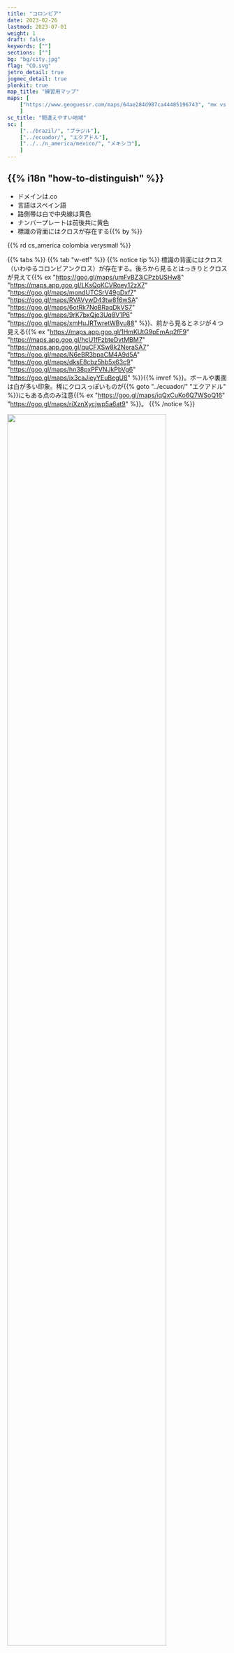 ```yaml
---
title: "コロンビア"
date: 2023-02-26
lastmod: 2023-07-01
weight: 1
draft: false
keywords: [""]
sections: [""]
bg: "bg/city.jpg"
flag: "CO.svg"
jetro_detail: true
jogmec_detail: true
plonkit: true
map_title: "練習用マップ"
maps: [
    ["https://www.geoguessr.com/maps/64ae284d987ca44485196743", "mx vs co"],
    ]
sc_title: "間違えやすい地域"
sc: [
    ["../brazil/", "ブラジル"],
    ["../ecuador/", "エクアドル"],
    ["../../n_america/mexico/", "メキシコ"],
    ]
---
```


<div class="main-desciption country-description">
    <h2 class="section-title">{{% i18n "how-to-distinguish" %}}</h2>
    <ul class="rule-list">
        <li>ドメインは<span class="quiz">.co</span></li>
        <li>言語は<span class="quiz">スペイン</span>語</li>
        <li>路側帯は<span class="quiz">白</span>で中央線は<span class="quiz">黄色</span></li>
        <li>ナンバープレートは<span class="quiz">前後共に黄色</span></li>
        <li>標識の背面には<span class="quiz">クロス</span>が存在する{{% by %}}</li>
    </ul>
    {{% rd cs_america colombia verysmall %}}
</div>

{{% tabs %}}
{{% tab "w-etf" %}}
{{% notice tip %}}
標識の背面には<span class="quiz">クロス（いわゆるコロンビアンクロス）</span>が存在する。後ろから見るとはっきりとクロスが見えて{{% ex "https://goo.gl/maps/umFvBZ3iCPzbUSHw8" "https://maps.app.goo.gl/LKsQoKCVRoey12zX7" "https://goo.gl/maps/mondUTCSrV49gDxf7" "https://goo.gl/maps/RVAVywD43tw816wSA" "https://goo.gl/maps/6otRk7NoBRaqDkVS7" "https://goo.gl/maps/9rK7bxQje3Uq8V1P6" "https://goo.gl/maps/xmHuJRTwretWByu88" %}}、前から見るとネジが４つ見える{{% ex "https://maps.app.goo.gl/1HmKUtG9pEmAq2fF9" "https://maps.app.goo.gl/hcU1fFzbteDvtMBM7" "https://maps.app.goo.gl/quCFXSw8k2NeraSA7" "https://goo.gl/maps/N6eBR3bpaCM4A9d5A" "https://goo.gl/maps/dksE8cbz5hb5x63c9" "https://goo.gl/maps/hn38pxPFVNJkPbVg6" "https://goo.gl/maps/ix3caJieyYEuBegU8" %}}{{% imref %}}。ポールや裏面は白が多い印象。稀にクロスっぽいものが{{% goto "../ecuador/" "エクアドル" %}}にもある点のみ注意{{% ex "https://goo.gl/maps/iqQxCuKo6Q7WSoQ16" "https://goo.gl/maps/riXznXycjwp5a6at9" %}}。
{{% /notice %}}
<div class="googlemap-if unclickable no-margin">
<img src="./road-sign-example.jpg" width="85%" />
</div>

<div class="googlemap-if unclickable no-margin">
<img src="./road-sign.jpg" width="85%" />
</div>


{{% notice tip %}}
ナンバープレートは<span class="quiz">前後共に黄色</span>{{% ex "https://goo.gl/maps/mtDDAubUDqPy2FSx6" "https://maps.app.goo.gl/UtsivYwGPVzLtixu7" "https://maps.app.goo.gl/Ri92tiH3x2t1gtY76" "https://goo.gl/maps/yG6qp4yawxfFwJ8g9" %}}か白色。バイクも後ろに<span class="quiz">黄色</span>ナンバーが付いている{{% ex "https://maps.app.goo.gl/CKaBrxdTKRwKQt3B7" "https://goo.gl/maps/ioKuh671aisPUg956" %}}。{{% goto "../peru/" "ペルー" %}}にも黄色いものがあるがコロンビアはすこしオレンジ色に近い。
{{% /notice %}}
<div class="googlemap-if">
<img src="./lp.jpg" width="95%">
</div>

{{% lb 50 %}}
![コロンビアのナンバープレート](./licenceplate.png)

自作
{{% /lb %}}

{{% notice tip %}}
道端の有刺鉄線が張られた木の柵も多く見られる{{% ex "https://maps.app.goo.gl/TjLgE6QJ2uantEWf6" "https://maps.app.goo.gl/opfmbc998ESrUaFr7" "https://goo.gl/maps/n3QDSqGcSp4GUaT97" "https://goo.gl/maps/ejLs1vMSsRVZx3hD6" "https://goo.gl/maps/NwVVi6XCWesP7vhdA" "https://goo.gl/maps/8GFMAjWhKx7Qj5BF8" "https://goo.gl/maps/GJVWJoqLDYXLf3i68" "https://goo.gl/maps/qkD6pmXHQU97cUa68" %}}。
{{% /notice %}}

<div class="googlemap-if">
<img src="./roadside.jpg" width="95%">
</div>


{{% /tab %}}
{{% tab "w-road" %}}
<div class="googlemap-if">
<iframe src="https://www.google.com/maps/embed?pb=!4v1679138005508!6m8!1m7!1sIS7P4fzaicRfinbA0j5TRw!2m2!1d3.396441393668646!2d-76.52339001433994!3f136.71002847658113!4f-4.691034225921541!5f2.908818923327662" width="295" height="295" style="border:0;" allowfullscreen="" loading="lazy" referrerpolicy="no-referrer-when-downgrade"></iframe>
<iframe src="https://www.google.com/maps/embed?pb=!4v1679137921739!6m8!1m7!1sTVla3KChW9nZzIzHjNIHlA!2m2!1d2.516340478781876!2d-76.50260350297357!3f38.38964881780703!4f2.329973697644803!5f3.325193203789971" width="295" height="295" style="border:0;" allowfullscreen="" loading="lazy" referrerpolicy="no-referrer-when-downgrade"></iframe>
</div>
{{% /tab %}}
{{% tab "w-viecle" %}}
<div class="googlemap-if">
<iframe src="https://www.google.com/maps/embed?pb=!4v1679138121122!6m8!1m7!1s8SXbik_yGaQLNRhtJ09C9w!2m2!1d3.409759690878096!2d-76.34769438237707!3f257.9149055646081!4f-17.67114175853544!5f3.310312940442755" width="295" height="295" style="border:0;" allowfullscreen="" loading="lazy" referrerpolicy="no-referrer-when-downgrade"></iframe>
<iframe src="https://www.google.com/maps/embed?pb=!4v1679813576129!6m8!1m7!1slrDq90ex1FOkTtQRvay6uQ!2m2!1d2.457006309841755!2d-76.59672523907327!3f38.54073997962945!4f-8.688211803202734!5f3.325193203789971" width="295" height="295" style="border:0;" allowfullscreen="" loading="lazy" referrerpolicy="no-referrer-when-downgrade"></iframe>
</div>
{{% /tab %}}
{{% tab "youtube" %}}
<div class="googlemap-if youtube-short">
<iframe width="300" height="533" src="https://www.youtube.com/embed/HPA9Df2Pt5k" title="移動せずに国を当てられる？パート3 #geoguesser #ジオゲッサー" frameborder="0" allow="accelerometer; autoplay; clipboard-write; encrypted-media; gyroscope; picture-in-picture; web-share" allowfullscreen></iframe>
</div>
{{% /tab %}}
{{% /tabs %}}


<div class="main-desciption area-description">
    <h2 class="section-title">{{% i18n "narrow-down-the-area" %}}</h2>
    <ul class="rule-list">
        <li>植生の分布
            <ul>
                <li>北東の内陸{{% color "#BDAA60" %}}メタ川沿いは栄養が少ない土壌{{% ref "https://en.wikipedia.org/wiki/Meta_River" "Meta River" %}}。全体的に平坦でありサバンナのような地域もある。背の高い木は育たない{{% ex "https://maps.app.goo.gl/mFGBzyfSbAWnYdEH6" "https://maps.app.goo.gl/QFp8cLMk7XLgSc5JA" %}}。</li>
                <li>最北の海沿い{{% color "#FFF4CE" %}}砂漠があるエリア{{% ex "https://maps.app.goo.gl/oYEpDuVgXBMZHi4z5" %}}</li>
                <li>北の海沿い{{% color "#FFD37F" %}}白い砂が見えたり街中の道路の角に砂がたまっていることがある{{% ex "https://maps.app.goo.gl/kHgoHB4fA9Dmq6xw7" "https://maps.app.goo.gl/ntuZu5v7CPgBsBGSA" %}}
            </ul>
        </li>
    </ul>
</div>


{{% tabs %}}
{{% tab "植生" %}}
<div class="googlemap-if unclickable no-margin">
<img src="./pone.0043943.g001.png" width="80%" />
</div>

{{% notice tip %}}{{% ref "https://doi.org/10.1371/journal.pone.0043943" "Sánchez-Cuervo, A. M., Aide, T. M., Clark, M. L., & Etter, A. (2012). Land Cover Change in Colombia: Surprising Forest Recovery Trends between 2001 and 2010. PLOS ONE, 7(8), e43943. https://doi.org/10.1371/journal.pone.0043943" %}}
{{% /notice %}}

{{% /tab %}}
{{% tab "北東の内陸" %}}

{{% notice tip %}}アンデス東山脈の東側。平坦な土地が広がっていて、メタ川沿いは栄養が少ない土壌で植物も少ない。
{{% /notice %}}

<div class="googlemap-if">
<iframe src="https://www.google.com/maps/embed?pb=!4v1698477978676!6m8!1m7!1sJ7PxXLjpjpVyDVlXzarldg!2m2!1d5.83751805366215!2d-71.56842506393753!3f96.78577479284539!4f-4.90967899975233!5f0.4000000000000002" width="50%" height="300" style="border:0;" allowfullscreen="" loading="lazy" referrerpolicy="no-referrer-when-downgrade"></iframe>
<iframe src="https://www.google.com/maps/embed?pb=!4v1695093011695!6m8!1m7!1sYS6llO69H9wDnK4lXZMVjg!2m2!1d4.62827564681296!2d-71.51255306646532!3f98.38560507105616!4f9.95777762781087!5f0.7820865974627469" width="50%" height="300" style="border:0;" allowfullscreen="" loading="lazy" referrerpolicy="no-referrer-when-downgrade"></iframe>
</div>

{{% notice info %}}下の図の東の平坦なエリアを指している
{{% /notice %}}

<div class="googlemap-if no-margin">
<p><a href="https://commons.wikimedia.org/wiki/File:Mapa_de_Colombia_(relieve).svg#/media/File:Mapa_de_Colombia_(relieve).svg"><img src="https://upload.wikimedia.org/wikipedia/commons/3/3e/Mapa_de_Colombia_%28relieve%29.svg" alt="Mapa de Colombia (relieve).svg" height="720" width="638"></a></p><p>By <a href="//commons.wikimedia.org/wiki/User:Milenioscuro" title="User:Milenioscuro">Milenioscuro</a> - <span class="int-own-work" lang="en">Own work</span><a rel="nofollow" class="external text" href="http://www.demis.nl/home/pages/Gallery/examples.htm">Demis</a><a rel="nofollow" class="external text" href="http://mapascolombia.igac.gov.co/wps/portal/mapasdecolombia/">Instituto Geográfico Agustín Codazzi</a> - <a rel="nofollow" class="external text" href="http://190.254.22.44/mapas_de_colombia/IGAC/Oficial_F2004.pdf">Mapa oficial de la República de Colombia</a><a rel="nofollow" class="external text" href="https://web.archive.org/web/20090419184417/http://www.state.gov/g/oes/ocns/opa/convention/c16065.htm">U.S. Department of State</a> - <a rel="nofollow" class="external text" href="http://www.law.fsu.edu/library/collection/LimitsinSeas/numerical.html">Limits in the Seas</a><a rel="nofollow" class="external text" href="http://www.lablaa.org/blaavirtual/geografia/ctemc/ctemc02.htm">Biblioteca Luis Ángel Arango - La territorialización del Mar Caribe</a><a rel="nofollow" class="external text" href="http://www.armada.mil.co/index.php?idcategoria=17895">Armada Nacional de Colombia - Tratados Limítrofes Marítimos de la República de Colombia</a>, <a href="https://creativecommons.org/licenses/by-sa/3.0" title="Creative Commons Attribution-Share Alike 3.0">CC BY-SA 3.0</a>, <a href="https://commons.wikimedia.org/w/index.php?curid=5996689">Link</a></p>
</div>


{{% /tab %}}
{{% tab "最北の海沿い" %}}

{{% notice tip %}}砂漠に近い土壌が広がっている。
{{% /notice %}}

<div class="googlemap-if">
<iframe src="https://www.google.com/maps/embed?pb=!4v1698478231917!6m8!1m7!1sXYa1y5q7TWzM83XW_5REOQ!2m2!1d12.22138283185131!2d-72.00399523440888!3f159.2251834180408!4f8.102522936338175!5f0.4466155912658266" width="50%" height="300" style="border:0;" allowfullscreen="" loading="lazy" referrerpolicy="no-referrer-when-downgrade"></iframe>
<iframe src="https://www.google.com/maps/embed?pb=!4v1698478274621!6m8!1m7!1s7UcHWQsa0hieX278UgxqWQ!2m2!1d11.99291092021987!2d-72.13943591872511!3f198.742220149102!4f-0.7741004515764303!5f0.7820865974627469" width="50%" height="300" style="border:0;" allowfullscreen="" loading="lazy" referrerpolicy="no-referrer-when-downgrade"></iframe>
</div>

{{% /tab %}}
{{% tab "北の海沿い" %}}
{{% notice tip %}}写真は恐らくバランキージャ周辺の道路{{% ref "https://ja.wikipedia.org/wiki/%E3%83%90%E3%83%A9%E3%83%B3%E3%82%AD%E3%83%BC%E3%82%B8%E3%83%A3" "バランキージャ" %}}。
{{% /notice %}}

<div class="googlemap-if no-margin">
<img src="./barranquilla_autopista_al_mar.jpg">
</div>


{{% /tab %}}
{{% /tabs %}}


<div class="main-desciption area-description">
    <h4 class="section-title">農業</h4>
    <ul class="rule-list">
        <li>平坦な地域ならば農業をしているが平坦な地域が少ないので役に立つタイミングはそこまで多くない{{% ref "https://ipad.fas.usda.gov/rssiws/al/nsa_cropprod.aspx" "USDA - Northern South America - Crop Production Maps" %}}</li>
            </ul>
        </li>
    </ul>
</div>

{{% tabs %}}
{{% tab "アブラヤシ" %}}
{{% notice tip %}}
{{% /notice %}}

<div class="googlemap-if no-margin">
<img src="./Colombia_Palm_Oil.jpg" width="90%">
</div>

{{% notice tip %}}
赤<span style="color:red">●</span>が多いMeta県{{% ex "https://maps.app.goo.gl/z5E2jQZ5XwDzgYKx8" "https://maps.app.goo.gl/62tmUSsudPqCvyf48" %}}やSantander県北部{{% ex "https://maps.app.goo.gl/NGpuwhXAoRxjNYVd8" "https://maps.app.goo.gl/Be4i5M7nS9vYZXKL6" %}}などに人工的なプランテーションがある。例外もある{{% ex "https://maps.app.goo.gl/VpmPXVeaEf6C8M4k8" %}}。
{{% /notice %}}


{{% /tab %}}
{{% tab "サトウキビ" %}}
<div class="googlemap-if no-margin">
<img src="./agriculture_sugar_cane_crop.jpg" width="90%">
</div>

{{% notice tip %}}
Valle del Cauca県周りの平坦なエリア{{% ex "https://maps.app.goo.gl/5Z6bNezN6m5KHsmYA" "https://maps.app.goo.gl/Sr3izseKbcSKhmDt9" %}}。コロンビアはサトウキビを用いたバイオエタノールの生産で有名であり、サトウキビの80%はValle del Cauca県産だ{{% ref "https://news.mongabay.com/2017/03/colombias-cane-industry-efficient-but-potentially-damaging/" "Colombia’s cane industry efficient but potentially damaging" %}}。
{{% /notice %}}


{{% /tab %}}
{{% tab "コットン" %}}
<div class="googlemap-if no-margin">
<img src="./Colombia_Cotton.jpg" width="90%">
</div>

{{% notice tip %}}
見たことないけど、見つけたならTolima{{% ex "https://maps.app.goo.gl/NutA4CKiU1YJ6oQE9" "https://maps.app.goo.gl/ReXs9CBYXA1ap1oK6" "https://maps.app.goo.gl/vSDWTrUAG43CvDUR9" %}}かCordoba{{% ex "https://maps.app.goo.gl/wdDdnqh9z2ULrBrb7" "https://maps.app.goo.gl/p3Jp1aqoJ8L9U7yk6" "https://maps.app.goo.gl/GFqX2UAsyMBnGcuPA" %}}。
{{% /notice %}}


{{% /tab %}}
{{% tab "コメ" %}}
<div class="googlemap-if no-margin">
<img src="./Colombia_Rice.jpg" width="90%">
</div>

{{% notice tip %}}
約50%がTolima{{% ex "https://maps.app.goo.gl/4LiWNSs1KafdmKjg8" "https://maps.app.goo.gl/Dj7qwjAegnrjapqi7" "https://maps.app.goo.gl/eDzgYtYwfuY83JMHA" %}}だけど田んぼ自体レア。南側に多いが北東のNorte de Santander県に流れる川沿いの平坦なエリアでもあり得る{{% ex "https://maps.app.goo.gl/UhoEvu7s8ffe5ure8" "https://maps.app.goo.gl/39NQhnLV3RGxpVpVA" %}}。
{{% /notice %}}


{{% /tab %}}
{{% /tabs %}}

<div class="main-desciption area-description">
    <ul class="rule-list">
        <li>Buenaventuraへの道はコンテナを積んだトラックが多く見られる</li>
        <li>電柱に黄色と黒のラインがあると<span class="quiz">Antioquia</span>県かも</li>
        <li>ボラードに道路番号が書かれている{{% ref "https://ninfox3.blogspot.com/2023/06/geoguessr.html" "【GeoGuessr】気づきにくい道路番号を読み取る - 狐のいる神社-GeoGuessrとその他" %}}</li>
        <li>{{% goto "../../n_america/sapd/" "サン・アンドレス・プロビデンシア・イ・サンタ・カタリーナ諸島" %}}はGoogle Carが特徴的</li>
    </ul>
</div>

{{% tabs %}}
{{% tab "Buenaventuraへの道" %}}
{{% notice tip %}}Buenaventuraはコロンビアの主要港でありコロンビアにおける海上輸出入の約60％を占めている。そのため港へ続く道はコンテナを積んだトラックが多い印象{{% ex "https://maps.app.goo.gl/noR9PSVsCZvTEtgj6" "https://maps.app.goo.gl/fEAFR3KLouXZZDam9" "https://maps.app.goo.gl/sh53HT2txRDVmKnX8" "https://maps.app.goo.gl/bHNE9CD9ytEhHx927" %}}。{{% goto "https://x.com/one_line_japan" "ONE" %}}のコンテナも見つかる{{% ex "https://maps.app.goo.gl/FxAnM5UQXLj9qTCE9" %}}。
{{% /notice %}}
<div class="googlemap-if">
<img src="./aahus_port_container_loading.jpg">
</div>
{{% /tab %}}
{{% tab "Antioquia" %}}
{{% notice tip %}}Medellínを中心とした場所に電柱に黄色と黒のラインがある{{% ex "https://maps.app.goo.gl/QZVcAQAsEd9QMms97" "https://maps.app.goo.gl/31b8AiKyXpmDrwoW9" "https://goo.gl/maps/FwAgZsF3RCocvdvu9" "https://goo.gl/maps/aZ8QFFzfcmVPDiSEA" "https://goo.gl/maps/7bP4UyS2HYaVBypF6" %}}
{{% /notice %}}
<div class="googlemap-if unclickable">
<img src="ar236201.jpg" width="95%" />
</div>
{{% /tab %}}
{{% tab "ボラード" %}}
{{% notice tip %}}ボラードに道路番号が書かれている{{% ref "https://ninfox3.blogspot.com/2023/06/geoguessr.html" "【GeoGuessr】気づきにくい道路番号を読み取る - 狐のいる神社-GeoGuessrとその他" %}}。
{{% /notice %}}

<div class="googlemap-if">
<a data-flickr-embed="true" href="https://www.flickr.com/photos/jimmysoda/7384049646/" title="Colombia: Ruta Nacional 62, tramo 06, km 00"><img src="https://live.staticflickr.com/5349/7384049646_4bd46ab073_z.jpg" width="640" height="480" alt="Colombia: Ruta Nacional 62, tramo 06, km 00"/></a><script async src="//embedr.flickr.com/assets/client-code.js" charset="utf-8"></script>
</div>

<div class="googlemap-if unclickable">
<img src="./r/bollard.png" width="70px">
</div>
{{% /tab %}}
{{% /tabs %}}



<div class="main-desciption city-description">
    <h2 class="section-title">{{% i18n "narrow-down-the-city" %}}</h2>
    <ul class="rule-list">
        <li>タクシーやトラックの屋根または側面にサイドプレートがあり<span class="quiz">都市名</span>が書いてある</li>
        <li>Tierra Bomba島のBocachicaという町を歩いている{{% ex "https://maps.app.goo.gl/tnvL8SjqQd4CHDqG6" "https://maps.app.goo.gl/yDRbRuG9E8VQ8Kbo8" %}}</li>
        <li>Gorgona島を歩いている</li>
        <li>{{% goto "../brazil/" "ブラジル" %}}と{{% goto "../peru/" "ペルー" %}}の国境付近にLeticiaという町がありGoogle Carが見える{{% ref "https://www.plonkit.net/colombia" "plonkit" %}}</li>
    </ul>
</div>

{{% tabs %}}
{{% tab "サイドプレート" %}}
{{% notice tip %}}ステッカーにCARTAGENAと書かれている。トラックの屋根の上や側面にも書いてあるかも{{% ex "https://maps.app.goo.gl/T35xx5AZiNMwhgj7A" "https://maps.app.goo.gl/kvSm7DqPk8vJcVxn6" %}}。
{{% /notice %}}
<div class="googlemap-if">
<img src="./colombia_kartagena_south_america.jpg">
</div>
{{% /tab %}}
{{% tab "Bocachica" %}}
{{% notice tip %}}要塞のある離島にある町を歩いている。一緒に歩いてくれる人がいる{{% ex "https://maps.app.goo.gl/tnvL8SjqQd4CHDqG6" "https://maps.app.goo.gl/yDRbRuG9E8VQ8Kbo8" %}}。
{{% /notice %}}
<div class="googlemap-if no-margin">
<p><a href="https://commons.wikimedia.org/wiki/File:Fuerte_de_San_Fernando_Cartagena_(2009)_02.jpg#/media/File:Fuerte_de_San_Fernando_Cartagena_(2009)_02.jpg"><img src="https://upload.wikimedia.org/wikipedia/commons/4/45/Fuerte_de_San_Fernando_Cartagena_%282009%29_02.jpg" alt="Fuerte de San Fernando Cartagena (2009) 02.jpg" width="95%"></a></p><p>By <a href="//commons.wikimedia.org/w/index.php?title=User:Zandcee&amp;amp;action=edit&amp;amp;redlink=1" class="new" title="User:Zandcee (page does not exist)">Zandcee</a> - <span class="int-own-work" lang="en">Own work</span>, <a href="https://creativecommons.org/licenses/by-sa/4.0" title="Creative Commons Attribution-Share Alike 4.0">CC BY-SA 4.0</a>, <a href="https://commons.wikimedia.org/w/index.php?curid=97982081">Link</a></p>
</div>
{{% /tab %}}
{{% tab "Gorgona" %}}
{{% notice tip %}}ゴルゴナ島という離島がある{{% ex "https://maps.app.goo.gl/dPGaqM6CvXdLqwDp8" %}}。
{{% /notice %}}
<div class="googlemap-if">
<img src="hotel_in_gorgona.jpg">
</div>
{{% /tab %}}
{{% tab "Leticia" %}}
{{% notice tip %}}
陸路でつながっているブラジルのTabatingaと経済的な結び付きが強い{{% ref "https://en.wikipedia.org/wiki/Leticia,_Amazonas" "Leticia" %}}。電柱もブラジルにあるような仕切りのある電柱が見られる{{% ex "https://maps.app.goo.gl/btJCW9V9cdduzALK9" "https://maps.app.goo.gl/ZJboFDpNJfAQFJVm6" %}}。観光地として栄えておりタクシーや観光客が多く見つかる。特徴的なGoogle Carが見られる{{% ex "https://maps.app.goo.gl/7B17hRfCuapvnBad8" %}}。
{{% /notice %}}
<div class="googlemap-if no-margin">
<p><a href="https://commons.wikimedia.org/wiki/File:Leticia_Town_photograph.jpg#/media/File:Leticia_Town_photograph.jpg"><img src="https://upload.wikimedia.org/wikipedia/commons/8/8d/Leticia_Town_photograph.jpg" alt="Leticia Town photograph.jpg" height="521" width="840"></a></p><p>By Sascha Grabow <a rel="nofollow" class="external text" href="http://www.saschagrabow.com">www.saschagrabow.com</a> - <span class="int-own-work" lang="en">Own work</span>, <a href="https://creativecommons.org/licenses/by-sa/3.0" title="Creative Commons Attribution-Share Alike 3.0">CC BY-SA 3.0</a>, <a href="https://commons.wikimedia.org/w/index.php?curid=14129358">Link</a></p>
</div>
{{% /tab %}}
{{% /tabs %}}

{{% imgref %}}
<li>◆ともに加工あり・標識部分のみ切り出し</li>
<li>By <a href="//commons.wikimedia.org/wiki/User:EEIM" title="User:EEIM">EEIM</a> - <span class="int-own-work" lang="en">Own work</span>, <a href="https://creativecommons.org/licenses/by-sa/3.0" title="Creative Commons Attribution-Share Alike 3.0">CC BY-SA 3.0</a>, <a href="https://commons.wikimedia.org/w/index.php?curid=63840438">Link</a></li>
<li>By hfb21, <a href="https://creativecommons.org/licenses/by/3.0" title="Creative Commons Attribution 3.0">CC BY 3.0</a>, <a href="https://commons.wikimedia.org/w/index.php?curid=52811696">Link</a></li>
{{% /imgref %}}